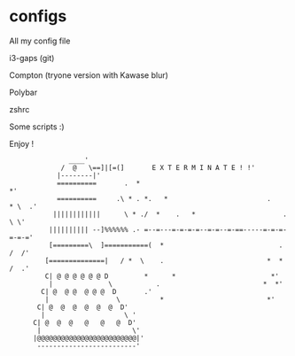 # configs
All my config file

i3-gaps (git)

Compton (tryone version with Kawase blur)

Polybar

zshrc

Some scripts :)


Enjoy !


                   ____'
                 /  @   \==]|[=(]       E X T E R M I N A T E ! !'
                |--------|'
                ==========       .  *                                     *'
                ==========     .\ * . *.   *                         .    * \  .'
               ||||||||||||      \ * ./  *    .   *                      .  \ \'
              |||||||||| --]%%%%%% .- =--=---=-=-=-=--=-=--=-==-----=-=-=-=-=-='
              [=========\  ]===========(  *                             . /  /'
             [==============|   / *  \    .                          *  *   /  .'
             C| @ @ @ @ @ @ D         *      *                        *'
              |              \           .                          *  *'
            C| @  @ @  @ @ @  D       .'
             |                 \          *                          *'
           C| @  @  @  @  @  @  D'
            |                    \ '
          C| @  @  @   @   @   @  D'
           |                       \'
          |@@@@@@@@@@@@@@@@@@@@@@@@@|'
           -------------------------'

